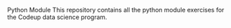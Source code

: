 Python Module
This repository contains all the python module exercises for the Codeup data science program.
